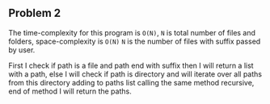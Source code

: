 ## Problem 2

The time-complexity for this program is `O(N)`, `N` is total number of files and folders, space-complexity is `O(N)` `N` is the number of files with suffix passed by user. 

First I check if path is a file and path end with suffix then I will return a list with a path, else I will check if path is directory and will iterate over all paths from this directory adding to paths list calling the same method recursive, end of method I will return the paths.
